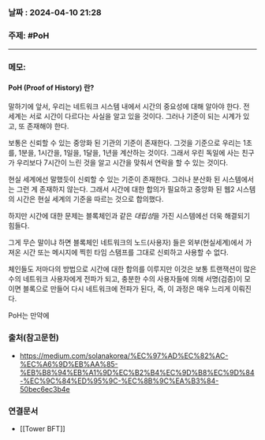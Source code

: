 
### 날짜 : 2024-04-10 21:28

### 주제: #PoH


---
### 메모:
#### PoH (Proof of History) 란?

말하기에 앞서, 우리는 네트워크 시스템 내에서 시간의 중요성에 대해 알아야 한다. 
전 세계는 서로 시간이 다르다는 사실을 알고 있을 것이다. 
그러나 기준이 되는 시계가 있고, 또 존재해야 한다. 

보통은 신뢰할 수 있는 중앙화 된 기관의 기준이 존재한다. 
그것을 기준으로 우리는 1초를, 1분을, 1시간을, 1일을, 1달을, 1년을 계산하는 것이다. 
그래서 우린 독일에 사는 친구가 우리보다 7시간이 느린 것을 알고 시간을 맞춰서 연락을 할 수 있는 것이다. 

현실 세계에선 말했듯이 신뢰할 수 있는 기준이 존재한다. 
그러나 분산화 된 시스템에서는 그런 게 존재하지 않는다. 그래서 시간에 대한 합의가 필요하고 중앙화 된 웹2 시스템의 시간은 현실 세계의 기준을 따르는 것으로 합의했다.

하지만 시간에 대한 문제는 블록체인과 같은 *대립성*을 가진 시스템에선 더욱 해결되기 힘들다.

그게 무슨 말이냐 하면 블록체인 네트워크의 노드(사용자) 들은 외부(현실세계)에서 가져온 시간 또는 메시지에 찍힌 타임 스탬프를 그대로 신뢰하고 사용할 수 없다.

체인들도 저마다의 방법으로 시간에 대한 합의를 이루지만 이것은 보통 트랜잭션이 많은 수의 네트워크 사용자에게 전파가 되고, 충분한 수의 사용자들에 의해 서명(검증)이 모이면 블록으로 만들어 다시 네트워크에 전파가 된다,
즉, 이 과정은 매우 느리게 이뤄진다.

PoH는 만약에 

### 출처(참고문헌)
-  https://medium.com/solanakorea/%EC%97%AD%EC%82%AC-%EC%A6%9D%EB%AA%85-%EB%B8%94%EB%A1%9D%EC%B2%B4%EC%9D%B8%EC%9D%84-%EC%9C%84%ED%95%9C-%EC%8B%9C%EA%B3%84-50bec6ec3b4e

### 연결문서
- [[Tower BFT]]
